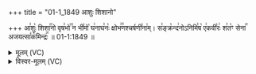 +++
title = "01-1_1849 आशुः शिशानो"

+++
आ꣣शुः꣡ शिशा꣢꣯नो वृष꣣भो꣢꣫ न भी꣣मो꣡ घ꣢नाघ꣣नः꣡ क्षोभ꣢꣫णश्चर्षणी꣣ना꣢म्। स꣣ङ्क्र꣡न्द꣢नोऽनिमि꣣ष꣡ ए꣢कवी꣣रः꣢ श꣣त꣡ꣳ सेना꣢꣯ अजयत्सा꣣क꣡मिन्द्रः꣢꣯ ॥ 01-1:1849 ॥

<details><summary>मूलम् (VC)</summary>

आ꣣शुः꣡ शिशा꣢꣯नो वृष꣣भो꣢꣫ न भी꣣मो꣡ घ꣢नाघ꣣नः꣡ क्षोभ꣢꣯णश्चर्षणी꣣ना꣢म् । स꣣ङ्क्र꣡न्द꣢नोऽनिमि꣣ष꣡ ए꣢कवी꣣रः꣢ श꣣त꣢ꣳ सेना꣢꣯ अजयत्सा꣣क꣡मिन्द्रः꣢꣯ ॥१८४९॥
</details>

<details><summary>विस्वर-मूलम् (VC)</summary>

आशुः शिशानो वृषभो न भीमो घनाघनः क्षोभणश्चर्षणीनाम् । सङ्क्रन्दनोऽनिमिष एकवीरः शतꣳ सेना अजयत्साकमिन्द्रः ॥१८४९॥
</details>